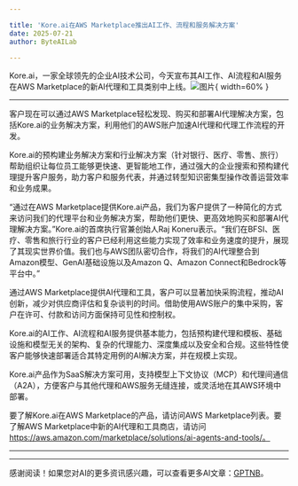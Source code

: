 ```yaml
---

title: 'Kore.ai在AWS Marketplace推出AI工作、流程和服务解决方案'
date: 2025-07-21
author: ByteAILab

---
```


Kore.ai，一家全球领先的企业AI技术公司，今天宣布其AI工作、AI流程和AI服务在AWS Marketplace的新AI代理和工具类别中上线。![图片](https://ai-techpark.com/wp-content/uploads/Kore.jpg){ width=60% }

---
客户现在可以通过AWS Marketplace轻松发现、购买和部署AI代理解决方案，包括Kore.ai的业务解决方案，利用他们的AWS账户加速AI代理和代理工作流程的开发。

Kore.ai的预构建业务解决方案和行业解决方案（针对银行、医疗、零售、旅行）帮助组织让每位员工能够更快速、更智能地工作，通过强大的企业搜索和预构建代理提升客户服务，助力客户和服务代表，并通过转型知识密集型操作改善运营效率和业务成果。

“通过在AWS Marketplace提供Kore.ai产品，我们为客户提供了一种简化的方式来访问我们的代理平台和业务解决方案，帮助他们更快、更高效地购买和部署AI代理解决方案。”Kore.ai的首席执行官兼创始人Raj Koneru表示。“我们在BFSI、医疗、零售和旅行行业的客户已经利用这些能力实现了效率和业务速度的提升，展现了其现实世界价值。我们也与AWS团队密切合作，将我们的AI代理整合到Amazon模型、GenAI基础设施以及Amazon Q、Amazon Connect和Bedrock等平台中。”

通过AWS Marketplace提供AI代理和工具，客户可以显著加快采购流程，推动AI创新，减少对供应商评估和复杂谈判的时间。借助使用AWS账户的集中采购，客户在许可、付款和访问方面保持可见性和控制权。

Kore.ai的AI工作、AI流程和AI服务提供基本能力，包括预构建代理和模板、基础设施和模型无关的架构、复杂的代理能力、深度集成以及安全和合规。这些特性使客户能够快速部署适合其特定用例的AI解决方案，并在规模上实现。

Kore.ai产品作为SaaS解决方案可用，支持模型上下文协议（MCP）和代理间通信（A2A），方便客户与其他代理和AWS服务无缝连接，或灵活地在其AWS环境中部署。

要了解Kore.ai在AWS Marketplace的产品，请访问AWS Marketplace列表。要了解AWS Marketplace中新的AI代理和工具商店，请访问 https://aws.amazon.com/marketplace/solutions/ai-agents-and-tools/。

---
---
感谢阅读！如果您对AI的更多资讯感兴趣，可以查看更多AI文章：[GPTNB](https://gptnb.com)。